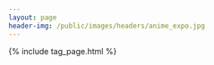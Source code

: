 ```yaml
---
layout: page
header-img: /public/images/headers/anime_expo.jpg
---
```


{% include tag_page.html %}
